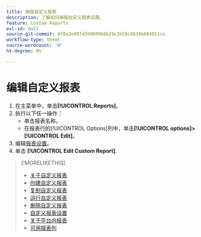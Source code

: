 ```yaml
---
title: 编辑自定义报表
description: 了解如何编辑自定义报表设置。
feature: Custom Reports
exl-id: null
source-git-commit: 0f0a2e907d39900968b29c3b59c8034b604911ce
workflow-type: tm+mt
source-wordcount: '0'
ht-degree: 0%

---
```



# 编辑自定义报表

1. 在主菜单中，单击&#x200B;**[!UICONTROL Reports]**。
1. 执行以下任一操作：
   * 单击报表名称。
   * 在报表行的[!UICONTROL Options]列中，单击&#x200B;**[!UICONTROL options]>[!UICONTROL Edit]**。
1. 编辑[报表设置](/help/dsp/reports/report-settings.md)。
1. 单击 **[!UICONTROL Edit Custom Report]**.

>[!MORELIKETHIS]
>
>* [关于自定义报表](/help/dsp/reports/report-about.md)
>* [创建自定义报表](/help/dsp/reports/report-create.md)
>* [复制自定义报表](/help/dsp/reports/report-copy.md)
>* [运行自定义报表](/help/dsp/reports/report-run-now.md)
>* [删除自定义报表](/help/dsp/reports/report-delete.md)
>* [自定义报表设置](/help/dsp/reports/report-settings.md)
>* [关于平台内报表](/help/dsp/campaign-management/reports/campaign-reports-about.md)
>* [可用报表列](/help/dsp/reports/report-columns.md)

